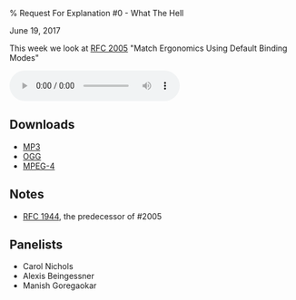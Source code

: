 % Request For Explanation #0 - What The Hell

<div class="date">June 19, 2017</div>

This week we look at [RFC 2005](https://github.com/rust-lang/rfcs/blob/master/text/2005-match-ergonomics.md)
"Match Ergonomics Using Default Binding Modes"

<audio controls="controls">
    <source src="episode.mp3" type="audio/mp3">
    <source src="episode.ogg" type="audio/ogg">
    <source src="episode.m4a" type="audio/x-m4a">
</audio>


## Downloads

* [MP3](episode.mp3)
* [OGG](episode.ogg)
* [MPEG-4](episode.m4a)


## Notes

* [RFC 1944](https://github.com/rust-lang/rfcs/pull/1944), the predecessor of #2005

## Panelists

* Carol Nichols
* Alexis Beingessner
* Manish Goregaokar
